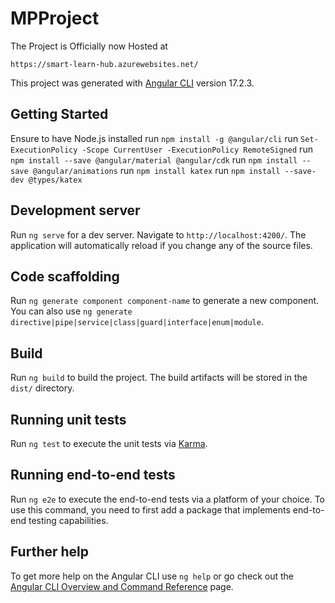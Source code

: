 # MPProject

The Project is Officially now Hosted at 
```
https://smart-learn-hub.azurewebsites.net/
```

This project was generated with [Angular CLI](https://github.com/angular/angular-cli) version 17.2.3.

## Getting Started

Ensure to have Node.js installed
run `npm install -g @angular/cli`
run `Set-ExecutionPolicy -Scope CurrentUser -ExecutionPolicy RemoteSigned`
run `npm install --save @angular/material @angular/cdk`
run `npm install --save @angular/animations`
run `npm install katex`
run `npm install --save-dev @types/katex`

## Development server

Run `ng serve` for a dev server. Navigate to `http://localhost:4200/`. The application will automatically reload if you change any of the source files.

## Code scaffolding

Run `ng generate component component-name` to generate a new component. You can also use `ng generate directive|pipe|service|class|guard|interface|enum|module`.

## Build

Run `ng build` to build the project. The build artifacts will be stored in the `dist/` directory.

## Running unit tests

Run `ng test` to execute the unit tests via [Karma](https://karma-runner.github.io).

## Running end-to-end tests

Run `ng e2e` to execute the end-to-end tests via a platform of your choice. To use this command, you need to first add a package that implements end-to-end testing capabilities.

## Further help

To get more help on the Angular CLI use `ng help` or go check out the [Angular CLI Overview and Command Reference](https://angular.io/cli) page.
